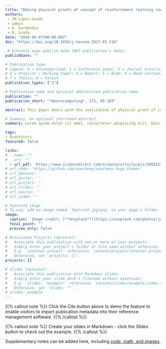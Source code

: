 ```yaml
---
title: "Making physical proofs of concept of reinforcement learning control in single robot hose transport task complete"
authors:
 - JM Lopez-Guede
 - admin
 - A. Garmendia
 - M. Graña
date: "2018-04-07T00:00:00Z"
doi: "https://doi.org/10.1016/j.neucom.2017.01.110"

 # Schedule page publish date (NOT publication's date).
publishDate: ""

# Publication type.
# Legend: 0 = Uncategorized; 1 = Conference paper; 2 = Journal article;
# 3 = Preprint / Working Paper; 4 = Report; 5 = Book; 6 = Book section;
# 7 = Thesis; 8 = Patent
publication_types: ["2"]

# Publication name and optional abbreviated publication name.
publication: ""
publication_short: "*Neurocomputing*, 271, 95-103"

abstract: This paper deals with the realization of physical proof of concept experiments in the paradigm of Linked Multi-Component Robotic Systems (LMCRS). The main objective is to demonstrate that the controllers learned through Reinforcement Learning (RL) algorithms with different state space formalizations and different spatial discretizations in a simulator are reliable in a real world configuration of the task of transporting a hose by a single robot. This one is a prototypical example of LMCRS task (extendable to much more complex tasks). We describe how the complete system has been designed and implemented. Two different previously learned RL controllers have been tested solving two different LMCRS control problems, using different state space modeling and discretization step in each case. The physical realizations validate previously published simulation based results, giving a strong argument in favor of the suitability of RL techniques to deal with LMCRS systems.

# Summary. An optional shortened abstract.
summary: Lorem ipsum dolor sit amet, consectetur adipiscing elit. Duis posuere tellus ac convallis placerat. Proin tincidunt magna sed ex sollicitudin condimentum.

tags:
- Quadrotors
featured: false

links:
# - name: ""
#   url: ""
  - url_pdf: 'https://www.sciencedirect.com/science/article/pii/S0925231217312237'
# url_code: 'https://github.com/wowchemy/wowchemy-hugo-themes'
# url_dataset: ''
# url_poster: ''
# url_project: ''
# url_slides: ''
# url_source: ''
# url_video: ''

# Featured image
# To use, add an image named `featured.jpg/png` to your page's folder. 
image:
  caption: 'Image credit: [**Unsplash**](https://unsplash.com/photos/jdD8gXaTZsc)'
  focal_point: ""
  preview_only: false

# Associated Projects (optional).
#   Associate this publication with one or more of your projects.
#   Simply enter your project's folder or file name without extension.
#   E.g. `internal-project` references `content/project/internal-project/index.md`.
#   Otherwise, set `projects: []`.
projects: []

# Slides (optional).
#   Associate this publication with Markdown slides.
#   Simply enter your slide deck's filename without extension.
#   E.g. `slides: "example"` references `content/slides/example/index.md`.
#   Otherwise, set `slides: ""`.
# slides: example
---
```




{{% callout note %}}
Click the *Cite* button above to demo the feature to enable visitors to import publication metadata into their reference management software.
{{% /callout %}}

{{% callout note %}}
Create your slides in Markdown - click the *Slides* button to check out the example.
{{% /callout %}}

Supplementary notes can be added here, including [code, math, and images](https://wowchemy.com/docs/writing-markdown-latex/).
